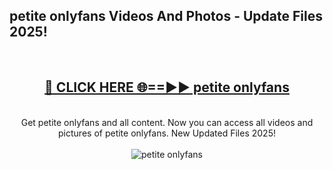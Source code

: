 <h2>petite onlyfans Videos And Photos - Update Files 2025!</h2>
<br>
<div align="center">
<h2><a href="https://linkcuts.com/hfmhzwbr" rel="nofollow">🔴 CLICK HERE 🌐==►► petite onlyfans</a></h2>
<br>
Get petite onlyfans and all content. Now you can access all videos and pictures of petite onlyfans. New Updated Files 2025!
<br>
<br>
<a href="https://linkcuts.com/hfmhzwbr" rel="nofollow" data-target="animated-image.originalLink"><img src="https://i.ibb.co.com/WyWwxjT/player-gif2.gif" alt="petite onlyfans" style="max-width: 100%; display: inline-block;" data-target="animated-image.originalImage"></a>
</div>
<br>